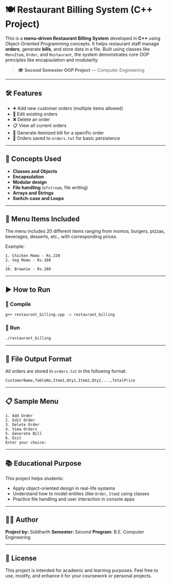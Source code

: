 # 🍽️ Restaurant Billing System (C++ Project)

This is a **menu-driven Restaurant Billing System** developed in **C++** using Object-Oriented Programming concepts. It helps restaurant staff manage **orders**, generate **bills**, and store data in a file. Built using classes like `MenuItem`, `Order`, and `Restaurant`, the system demonstrates core OOP principles like encapsulation and modularity.

> 🎓 **Second Semester OOP Project** — Computer Engineering

---

## 🛠️ Features

* ➕ Add new customer orders (multiple items allowed)
* 📝 Edit existing orders
* ❌ Delete an order
* 📋 View all current orders
* 🧾 Generate itemized bill for a specific order
* 📂 Orders saved to `orders.txt` for basic persistence

---

## 🧠 Concepts Used

* **Classes and Objects**
* **Encapsulation**
* **Modular design**
* **File handling** (`ofstream`, file writing)
* **Arrays and Strings**
* **Switch-case and Loops**

---

## 🍔 Menu Items Included

The menu includes 20 different items ranging from momos, burgers, pizzas, beverages, desserts, etc., with corresponding prices.

Example:

```
1. Chicken Momo - Rs.220
2. Veg Momo - Rs.180
...
20. Brownie - Rs.280
```

---

## ▶️ How to Run

### 🫮 Compile

```bash
g++ restaurant_billing.cpp -o restaurant_billing
```

### 🚀 Run

```bash
./restaurant_billing
```

---

## 📂 File Output Format

All orders are stored in `orders.txt` in the following format:

```
CustomerName,TableNo,Item1,Qty1,Item2,Qty2,...,TotalPrice
```

---

## 📋 Sample Menu

```
1. Add Order
2. Edit Order
3. Delete Order
4. View Orders
5. Generate Bill
6. Exit
Enter your choice:
```

---

## 📚 Educational Purpose

This project helps students:

* Apply object-oriented design in real-life systems
* Understand how to model entities (like `Order`, `Item`) using classes
* Practice file handling and user interaction in console apps

---

## 👨‍💻 Author

**Project by:** Siddharth
**Semester:** Second
**Program:** B.E. Computer Engineering

---

## 📜 License

This project is intended for academic and learning purposes. Feel free to use, modify, and enhance it for your coursework or personal projects.
